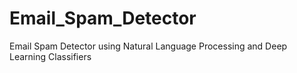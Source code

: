 # Email_Spam_Detector
Email Spam Detector using Natural Language Processing and Deep Learning Classifiers
